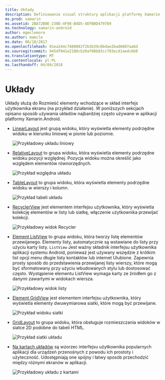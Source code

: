 ```yaml
---
title: Układy
description: Definiowanie visual struktury aplikacji platformy Xamarin.Android
ms.prod: xamarin
ms.assetid: 2BA72B0E-230D-4F98-B4D5-4EFB0D479789
ms.technology: xamarin-android
author: mgmclemore
ms.author: mamcle
ms.date: 08/18/2017
ms.openlocfilehash: 01ea244c7480082f2b3b39c0bdae2bad6807aa6d
ms.sourcegitcommit: 945df041e2180cb20af08b83cc703ecd1aedc6b0
ms.translationtype: MT
ms.contentlocale: pl-PL
ms.lasthandoff: 04/04/2018
---
```

# <a name="layouts"></a>Układy

Układy służą do Rozmieść elementy wchodzące w skład interfejs użytkownika ekranu (na przykład działanie). W poniższych sekcjach opisano sposób używania układów najbardziej często używane w aplikacji platformy Xamarin.Android.

-   [LinearLayout](~/android/user-interface/layouts/linear-layout.md) jest grupą widoku, który wyświetla elementy podrzędne widoku w kierunku liniowej w pionie lub poziomie.

    ![Przykładowy układu liniowy](images/linear-layout.png)

-   [RelativeLayout](~/android/user-interface/layouts/relative-layout.md) to grupa widoku, która wyświetla elementy podrzędne widoku pozycji względnej. Pozycja widoku można określić jako względem elementów równorzędnych.

    ![Przykład względna układu](images/relative-layout.png)

-   [TableLayout](~/android/user-interface/layouts/table-layout.md) to grupa widoku, która wyświetla elementy podrzędne widoku w wierszy i kolumn.

    ![Przykład tabeli układu](images/table-layout.png)

-   [RecyclerView](~/android/user-interface/layouts/recycler-view/index.md) jest elementem interfejsu użytkownika, który wyświetla kolekcję elementów w listy lub siatkę, włączenie użytkownika przewijać kolekcji.

    ![Przykładowy widok Recycler](images/recycler-view.png)

-   [Element ListView](~/android/user-interface/layouts/list-view/index.md) to grupa widoku, która tworzy listę elementów przewijanego. Elementy listy, automatycznie są wstawiane do listy przy użyciu karty listy. `ListView` Jest ważny składnik interfejsu użytkownika aplikacji systemu Android, ponieważ jest używany wszędzie z krótkim list opcji menu długie listy kontaktów lub internet Ulubione. Zapewnia prosty sposób do przedstawienia przewijanej listy wierszy, które mogą być sformatowany przy użyciu wbudowanych stylu lub dostosować często. Wystąpienie elementu ListView wymaga karty ze źródłem go z danymi zawartymi w widokach wiersza.

    ![Przykładowy widok listy](images/list-view.png)

-   [Element GridView](~/android/user-interface/layouts/grid-view.md) jest elementem interfejsu użytkownika, który wyświetla elementy dwuwymiarowa siatki, które mogą być przewijane.

    ![Przykład widoku siatki](images/grid-view.png)

-   [GridLayout](~/android/user-interface/layouts/grid-layout.md) to grupa widoku, która obsługuje rozmieszczania widoków w siatce 2D podobne do tabeli HTML.

    ![Przykład siatki układu](images/grid-layout.png)

-   [Na kartach układów](~/android/user-interface/layouts/tab-layout/index.md) są wzorzec interfejsu użytkownika popularnych aplikacji dla urządzeń przenośnych z powodu ich prostoty i użyteczność. Udostępniają one spójny i łatwy sposób przechodzić między różnymi ekranów w aplikacji.

    ![Przykładowy układu z kartami](images/tabbed-layout.png)
 
